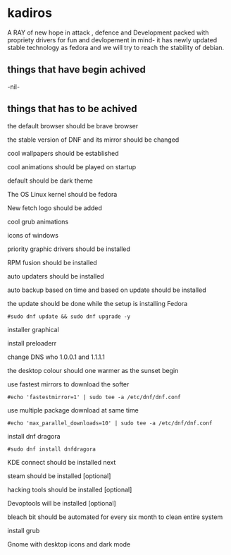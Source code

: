 # kadiros
A RAY of new hope in attack , defence and Development packed with propriety drivers for fun and devlopement in mind- it has newly updated stable technology as fedora and we will try to reach the stability of debian.

## things that have begin achived

-nil-

## things that has to be achived

the default browser should be brave browser

the stable version of DNF and its mirror should be changed

cool wallpapers should be established

cool animations should be played on startup

default should be dark theme

The OS Linux kernel should be fedora

New fetch logo should be added

cool grub animations

icons of windows

priority graphic drivers should be installed

RPM fusion should be installed

auto updaters should be installed

auto backup based on time and based on update should be installed

the update should be done while the setup is installing Fedora

    #sudo dnf update && sudo dnf upgrade -y

installer graphical

install preloaderr

change DNS who 1.0.0.1 and 1.1.1.1

the desktop colour should one warmer as the sunset begin

use fastest mirrors to download the softer

    #echo 'fastestmirror=1' | sudo tee -a /etc/dnf/dnf.conf

use multiple package download at same time

    #echo 'max_parallel_downloads=10' | sudo tee -a /etc/dnf/dnf.conf

install dnf dragora

    #sudo dnf install dnfdragora

KDE connect should be installed next

steam should be installed [optional]

hacking tools should be installed [optional]

Devoptools will be installed [optional] 

bleach bit should be automated for every six month to clean entire system

install grub

Gnome with desktop icons and dark mode
